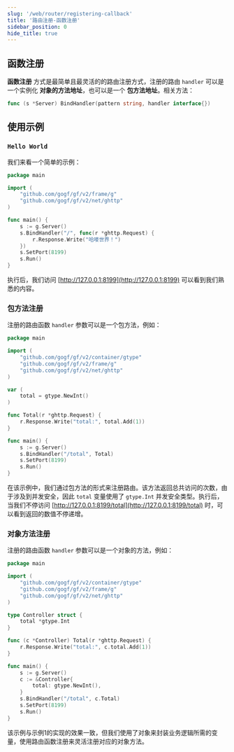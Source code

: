 ```yaml
---
slug: '/web/router/registering-callback'
title: '路由注册-函数注册'
sidebar_position: 0
hide_title: true
---
```


## 函数注册

**函数注册** 方式是最简单且最灵活的的路由注册方式，注册的路由 `handler` 可以是一个实例化 **对象的方法地址**，也可以是一个 **包方法地址**。相关方法：

```go
func (s *Server) BindHandler(pattern string, handler interface{})
```

## 使用示例

### `Hello World`

我们来看一个简单的示例：

```go
package main

import (
    "github.com/gogf/gf/v2/frame/g"
    "github.com/gogf/gf/v2/net/ghttp"
)

func main() {
    s := g.Server()
    s.BindHandler("/", func(r *ghttp.Request) {
        r.Response.Write("哈喽世界！")
    })
    s.SetPort(8199)
    s.Run()
}
```

执行后，我们访问 [http://127.0.0.1:8199](http://127.0.0.1:8199) 可以看到我们熟悉的内容。

### 包方法注册

注册的路由函数 `handler` 参数可以是一个包方法，例如：

```go
package main

import (
    "github.com/gogf/gf/v2/container/gtype"
    "github.com/gogf/gf/v2/frame/g"
    "github.com/gogf/gf/v2/net/ghttp"
)

var (
    total = gtype.NewInt()
)

func Total(r *ghttp.Request) {
    r.Response.Write("total:", total.Add(1))
}

func main() {
    s := g.Server()
    s.BindHandler("/total", Total)
    s.SetPort(8199)
    s.Run()
}
```

在该示例中，我们通过包方法的形式来注册路由。该方法返回总共访问的次数，由于涉及到并发安全，因此 `total` 变量使用了 `gtype.Int` 并发安全类型。执行后，当我们不停访问 [http://127.0.0.1:8199/total](http://127.0.0.1:8199/total) 时，可以看到返回的数值不停递增。

### 对象方法注册

注册的路由函数 `handler` 参数可以是一个对象的方法，例如：

```go
package main

import (
    "github.com/gogf/gf/v2/container/gtype"
    "github.com/gogf/gf/v2/frame/g"
    "github.com/gogf/gf/v2/net/ghttp"
)

type Controller struct {
    total *gtype.Int
}

func (c *Controller) Total(r *ghttp.Request) {
    r.Response.Write("total:", c.total.Add(1))
}

func main() {
    s := g.Server()
    c := &Controller{
        total: gtype.NewInt(),
    }
    s.BindHandler("/total", c.Total)
    s.SetPort(8199)
    s.Run()
}
```

该示例与示例1的实现的效果一致，但我们使用了对象来封装业务逻辑所需的变量，使用路由函数注册来灵活注册对应的对象方法。